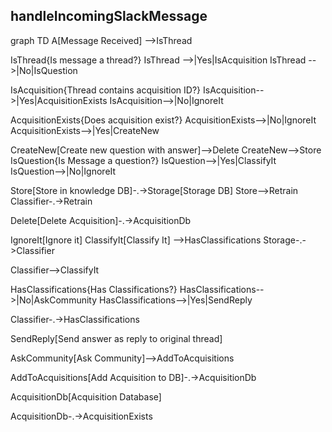 ## handleIncomingSlackMessage

graph TD
A[Message Received] -->IsThread

IsThread{Is message a thread?}
IsThread -->|Yes|IsAcquisition
IsThread -->|No|IsQuestion

IsAcquisition{Thread contains acquisition ID?}
IsAcquisition-->|Yes|AcquisitionExists
IsAcquisition-->|No|IgnoreIt

AcquisitionExists{Does acquisition exist?}
AcquisitionExists-->|No|IgnoreIt
AcquisitionExists-->|Yes|CreateNew

CreateNew[Create new question with answer]-->Delete
CreateNew-->Store
IsQuestion{Is Message a question?}
IsQuestion-->|Yes|ClassifyIt
IsQuestion-->|No|IgnoreIt

Store[Store in knowledge DB]-.->Storage[Storage DB]
Store-->Retrain
Classifier-.->Retrain

Delete[Delete Acquisition]-.->AcquisitionDb

IgnoreIt[Ignore it]
ClassifyIt[Classify It] -->HasClassifications
Storage-.->Classifier

Classifier-->ClassifyIt

HasClassifications{Has Classifications?}
HasClassifications-->|No|AskCommunity
HasClassifications-->|Yes|SendReply

Classifier-.->HasClassifications

SendReply[Send answer as reply to original thread]

AskCommunity[Ask Community]-->AddToAcquisitions

AddToAcquisitions[Add Acquisition to DB]-.->AcquisitionDb

AcquisitionDb[Acquisition Database]

AcquisitionDb-.->AcquisitionExists
